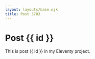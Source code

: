 ```yaml
---
layout: layouts/base.njk
title: Post 3703
---
```


# Post {{ id }}

This is post {{ id }} in my Eleventy project.
